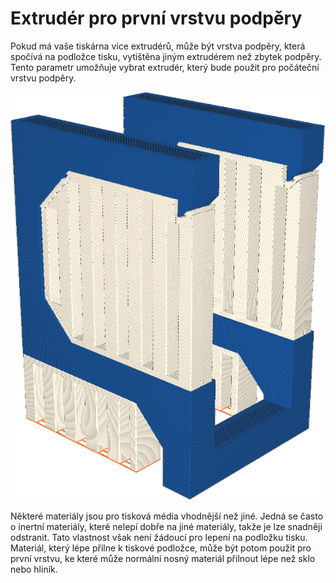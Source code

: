 Extrudér pro první vrstvu podpěry
====
Pokud má vaše tiskárna více extrudérů, může být vrstva podpěry, která spočívá na podložce tisku, vytištěna jiným extrudérem než zbytek podpěry. Tento parametr umožňuje vybrat extrudér, který bude použit pro počáteční vrstvu podpěry.

![Počáteční vrstva podpěry je vytištěna oranžově, ale zbytek bíle](../../../articles/images/support_extruder_nr_layer_0.png)

Některé materiály jsou pro tisková média vhodnější než jiné. Jedná se často o inertní materiály, které nelepí dobře na jiné materiály, takže je lze snadněji odstranit. Tato vlastnost však není žádoucí pro lepení na podložku tisku. Materiál, který lépe přilne k tiskové podložce, může být potom použit pro první vrstvu, ke které může normální nosný materiál přilnout lépe než sklo nebo hliník.